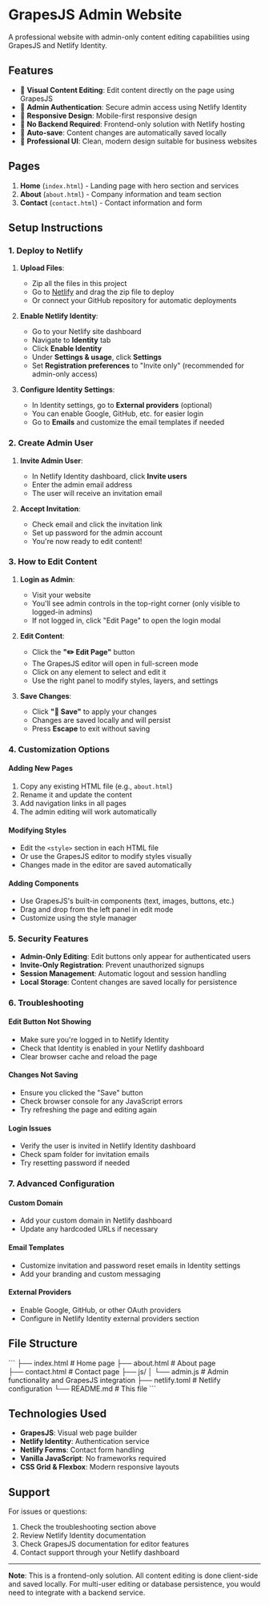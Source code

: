 # GrapesJS Admin Website

A professional website with admin-only content editing capabilities using GrapesJS and Netlify Identity.

## Features

- 🎨 **Visual Content Editing**: Edit content directly on the page using GrapesJS
- 🔐 **Admin Authentication**: Secure admin access using Netlify Identity
- 📱 **Responsive Design**: Mobile-first responsive design
- 🚀 **No Backend Required**: Frontend-only solution with Netlify hosting
- 💾 **Auto-save**: Content changes are automatically saved locally
- 🎯 **Professional UI**: Clean, modern design suitable for business websites

## Pages

1. **Home** (`index.html`) - Landing page with hero section and services
2. **About** (`about.html`) - Company information and team section
3. **Contact** (`contact.html`) - Contact information and form

## Setup Instructions

### 1. Deploy to Netlify

1. **Upload Files**: 
   - Zip all the files in this project
   - Go to [Netlify](https://netlify.com) and drag the zip file to deploy
   - Or connect your GitHub repository for automatic deployments

2. **Enable Netlify Identity**:
   - Go to your Netlify site dashboard
   - Navigate to **Identity** tab
   - Click **Enable Identity**
   - Under **Settings & usage**, click **Settings**
   - Set **Registration preferences** to "Invite only" (recommended for admin-only access)

3. **Configure Identity Settings**:
   - In Identity settings, go to **External providers** (optional)
   - You can enable Google, GitHub, etc. for easier login
   - Go to **Emails** and customize the email templates if needed

### 2. Create Admin User

1. **Invite Admin User**:
   - In Netlify Identity dashboard, click **Invite users**
   - Enter the admin email address
   - The user will receive an invitation email

2. **Accept Invitation**:
   - Check email and click the invitation link
   - Set up password for the admin account
   - You're now ready to edit content!

### 3. How to Edit Content

1. **Login as Admin**:
   - Visit your website
   - You'll see admin controls in the top-right corner (only visible to logged-in admins)
   - If not logged in, click "Edit Page" to open the login modal

2. **Edit Content**:
   - Click the **"✏️ Edit Page"** button
   - The GrapesJS editor will open in full-screen mode
   - Click on any element to select and edit it
   - Use the right panel to modify styles, layers, and settings

3. **Save Changes**:
   - Click **"💾 Save"** to apply your changes
   - Changes are saved locally and will persist
   - Press **Escape** to exit without saving

### 4. Customization Options

#### Adding New Pages
1. Copy any existing HTML file (e.g., `about.html`)
2. Rename it and update the content
3. Add navigation links in all pages
4. The admin editing will work automatically

#### Modifying Styles
- Edit the `<style>` section in each HTML file
- Or use the GrapesJS editor to modify styles visually
- Changes made in the editor are saved automatically

#### Adding Components
- Use GrapesJS's built-in components (text, images, buttons, etc.)
- Drag and drop from the left panel in edit mode
- Customize using the style manager

### 5. Security Features

- **Admin-Only Editing**: Edit buttons only appear for authenticated users
- **Invite-Only Registration**: Prevent unauthorized signups
- **Session Management**: Automatic logout and session handling
- **Local Storage**: Content changes are saved locally for persistence

### 6. Troubleshooting

#### Edit Button Not Showing
- Make sure you're logged in to Netlify Identity
- Check that Identity is enabled in your Netlify dashboard
- Clear browser cache and reload the page

#### Changes Not Saving
- Ensure you clicked the "Save" button
- Check browser console for any JavaScript errors
- Try refreshing the page and editing again

#### Login Issues
- Verify the user is invited in Netlify Identity dashboard
- Check spam folder for invitation emails
- Try resetting password if needed

### 7. Advanced Configuration

#### Custom Domain
- Add your custom domain in Netlify dashboard
- Update any hardcoded URLs if necessary

#### Email Templates
- Customize invitation and password reset emails in Identity settings
- Add your branding and custom messaging

#### External Providers
- Enable Google, GitHub, or other OAuth providers
- Configure in Netlify Identity external providers section

## File Structure

\`\`\`
├── index.html          # Home page
├── about.html          # About page  
├── contact.html        # Contact page
├── js/
│   └── admin.js        # Admin functionality and GrapesJS integration
├── netlify.toml        # Netlify configuration
└── README.md           # This file
\`\`\`

## Technologies Used

- **GrapesJS**: Visual web page builder
- **Netlify Identity**: Authentication service
- **Netlify Forms**: Contact form handling
- **Vanilla JavaScript**: No frameworks required
- **CSS Grid & Flexbox**: Modern responsive layouts

## Support

For issues or questions:
1. Check the troubleshooting section above
2. Review Netlify Identity documentation
3. Check GrapesJS documentation for editor features
4. Contact support through your Netlify dashboard

---

**Note**: This is a frontend-only solution. All content editing is done client-side and saved locally. For multi-user editing or database persistence, you would need to integrate with a backend service.
